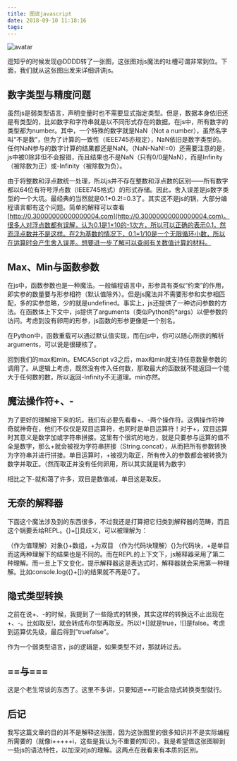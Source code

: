 ```yaml
---
title: 图说javascript
date: 2018-09-10 11:18:16
tags:
---
```

![avatar](https://o3vamlxcv.qnssl.com/wp-content/uploads/2018/09/v2-c6abab0936a5e136e306123d6d7036d3_r.jpg)

逛知乎的时候发现@DDDD转了一张图，这张图对js魔法的吐槽可谓非常到位。下面，我们就从这张图出发来详细讲讲js。

## 数字类型与精度问题

虽然js是弱类型语言，声明变量时也不需要显式指定类型。但是，数据本身依旧还是有类型的，比如数字和字符串就是以不同形式存在的数据。在js中，所有数字的类型都为number。其中，一个特殊的数字就是NaN（Not a number），虽然名字叫“不是数”，但为了计算的一致性（IEEE745亦规定），NaN依旧是数字类型的。任何NaN参与的数字计算的结果都还是NaN。（NaN-NaN!=0）还需要注意的是，js中被0除非但不会报错，而且结果也不是NaN（只有0/0是NaN），而是Infinity（被除数为正）或-Infinity（被除数为负）。


由于将整数和浮点数统一处理，所以js并不存在整数和浮点数的区别——所有数字都以64位有符号浮点数（IEEE745格式）的形式存储。因此，舍入误差是js数字类型的一个大坑。最经典的当然就是0.1+0.2!=0.3了。其实这不是js的锅，大部分编程语言都有这个问题。简单的解释可以查看[http://0.30000000000000004.com](http://0.30000000000000004.com)。很多人对浮点数都有误解，认为0.1是1×10的-1次方，所以可以正确的表示0.1，然而浮点数并不是这样。在2为基数的情况下，0.1=1/10是一个无限循环小数，所以在运算时会产生舍入误差。想要进一步了解可以查阅有关数值计算的材料。
 
## Max、Min与函数参数

在js中，函数参数也是一种魔法。一般编程语言中，形参具有类似“约束”的作用，即实参的数量要与形参相符（默认值除外）。但是js魔法并不需要形参和实参相匹配，多的实参忽略，少的就是undefined。事实上，js还提供了一种访问参数的方法。在函数体上下文中，js提供了arguments（类似Python的*args）以便参数的访问。考虑到没有卵用的形参，js函数的形参更像是一个别名。

在Python中，函数重载可以通过默认值实现，而在js中，你可以随心所欲的解析arguments，可以说是很硬核了。

回到我们的max和min。EMCAScript v3之后，max和min就支持任意数量参数的调用了。从逻辑上考虑，既然没有传入任何数，那取最大的函数就不能返回一个能大于任何数的数，所以返回-Infinity不无道理。min亦然。

## 魔法操作符+、-

为了更好的理解接下来的坑，我们有必要先看看+、-两个操作符。这俩操作符神奇就神奇在，他们不仅仅是双目运算符，也同时是单目运算符！对于+，双目运算时其意义是数字加或字符串拼接。这里有个很坑的地方，就是只要参与运算的值不全是数字，那么+就会被视为字符串拼接（String.concat），从而把所有参数转换为字符串并进行拼接。单目运算时，+被视为取正，所有传入的参数都会被转换为数字并取正。（然而取正并没有任何卵用，所以其实就是转为数字）

相比之下-就和蔼了许多，双目是数值减，单目这是取反。

## 无奈的解释器

下面这个魔法涉及到的东西很多，不过我还是打算把它归类到解释器的范畴，而且这个锅要丢给REPL。{}+[]具歧义，可以被理解为：

（作为值理解）对象{}+数组，+为双目
（作为代码块理解）{}为代码块，+是单目
而这两种理解下的结果也是不同的。而在REPL的上下文下，js解释器采用了第二种理解。而一旦上下文变化，提示解释器这是表达式时，解释器就会采用第一种理解。比如console.log({}+[])的结果就不再是0了。

## 隐式类型转换

之前在说+、-的时候，我提到了一些隐式的转换，其实这样的转换远不止出现在+、-。比如取反!，就会转成布尔型再取反。所以!+[]就是true，![]是false。考虑到运算优先级，最后得到”truefalse”。

作为一个弱类型语言，js的逻辑是，如果类型不对，那就转过去。


## ==与===

这是个老生常谈的东西了。这里不多讲，只要知道==可能会隐式转换类型就行。

## 后记

我写这篇文章的目的并不是解释这张图，因为这张图里的很多知识并不是实际编程所需要的（就像i+++++i，这些是我认为不重要的知识）。我是希望借这张图聊到一些js的语法特性，以加深对js的理解。这两点在我看来有本质的区别。
